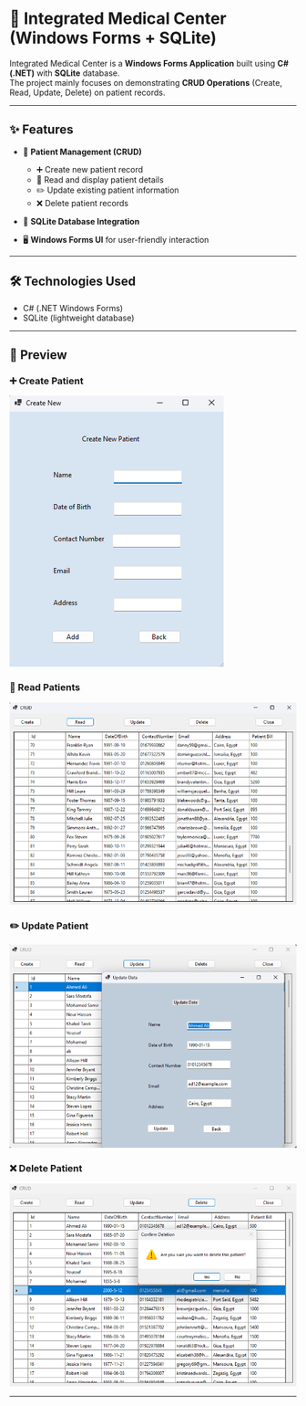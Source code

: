 # 🏥 Integrated Medical Center (Windows Forms + SQLite)

Integrated Medical Center is a **Windows Forms Application** built using **C# (.NET)** with **SQLite** database.  
The project mainly focuses on demonstrating **CRUD Operations** (Create, Read, Update, Delete) on patient records.

---

## ✨ Features
- 📌 **Patient Management (CRUD)**  
  - ➕ Create new patient record  
  - 📖 Read and display patient details  
  - ✏️ Update existing patient information  
  - ❌ Delete patient records  

- 💾 **SQLite Database Integration**  
- 🖥️ **Windows Forms UI** for user-friendly interaction  

---

## 🛠️ Technologies Used
- C# (.NET Windows Forms)  
- SQLite (lightweight database)  

---

## 📸 Preview

### ➕ Create Patient
![Create Patient](Images/create.png)

### 📖 Read Patients
![Read Patients](Images/read.png)

### ✏️ Update Patient
![Update Patient](Images/update.png)

### ❌ Delete Patient
![Delete Patient](Images/delete.png)

---
